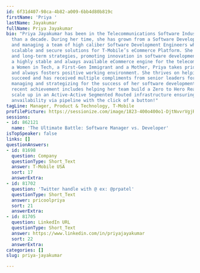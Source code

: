 ```yaml
---
id: 6f31d407-98ca-4b82-a009-6bb4d80b819c
firstName: 'Priya '
lastName: Jayakumar
fullName: Priya Jayakumar
bio: "Priya Jayakumar has been in the Telecommunications Software Industry for more
  than a decade. During her time, she has grown from a Software Developer to leading
  and managing a team of high caliber Software Development Engineers who build reliable,
  scalable and secure solutions for T-Mobile’s eCommerce Platform. She creates short-
  and long-term strategies, promoting innovation in software development and operating
  a highly stable and always available eCommerce engine for the telecom giant.\r\nAs
  a Women in Tech, a First-Gen Immigrant and a Mother, Priya takes pride in her work
  and always fosters positive working environment. She thrives on helping her team
  succeed and has received multiple compliments from senior leaders for effectively
  managing and strategizing for the success of her software development and SRE teams.\r\nHer
  recent achievement includes helping her team build a Zero to Hero Real time environment
  scale up in an Active-Active Segmented Routed infrastructure ensuring multiple environment
  anvailability via pipeline with the click of a button!"
tagLine: Manager, Product & Technology, T-Mobile
profilePicture: https://sessionize.com/image/1823-400o400o1-DjtNvvrVgjReVSzun1vrYT.jpg
sessions:
- id: 862121
  name: 'The Ultimate Battle: Software Manager vs. Developer'
isTopSpeaker: false
links: []
questionAnswers:
- id: 81698
  question: Company
  questionType: Short_Text
  answer: T-Mobile USA
  sort: 17
  answerExtra:
- id: 81702
  question: 'Twitter handle with @ ex: @prpatel'
  questionType: Short_Text
  answer: pricoolpriya
  sort: 21
  answerExtra:
- id: 81705
  question: LinkedIn URL
  questionType: Short_Text
  answer: https://www.linkedin.com/in/priyajayakumar
  sort: 22
  answerExtra:
categories: []
slug: priya-jayakumar

---
```

